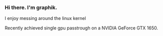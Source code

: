 ### Hi there. I'm graphik.
I enjoy messing around the linux kernel

Recently achieved single gpu passtrough on a NVIDIA GeForce GTX 1650.














